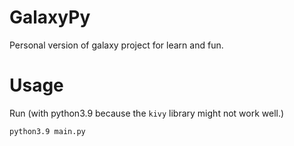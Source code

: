 # GalaxyPy
Personal version of galaxy project for learn and fun.

# Usage

Run (with python3.9 because the `kivy` library might not work well.)

```bash
python3.9 main.py
```
